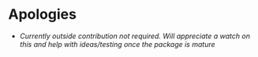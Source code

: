 # Apologies

- *Currently outside contribution not required. Will appreciate a watch on this and help with ideas/testing once the package is mature*
